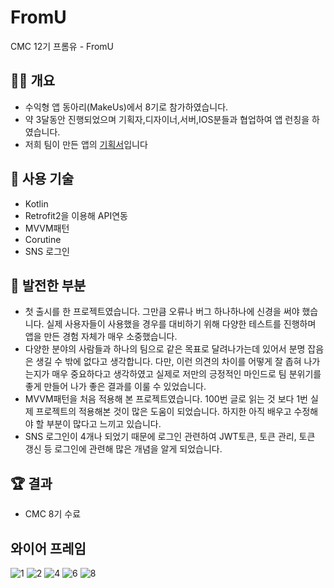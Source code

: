 # FromU
CMC 12기 프롬유 - FromU

## 🙋‍♂️ 개요

- 수익형 앱 동아리(MakeUs)에서 8기로 참가하였습니다.
- 약 3달동안 진행되었으며 기획자,디자이너,서버,IOS분들과 협업하여 앱 런칭을 하였습니다.
- 저희 팀이 만든 앱의 [기획서](https://www.notion.so/About-Knowing-14d2b715607c41eead7cec5fd296e57c?pvs=21)입니다


## 🔨 사용 기술

- Kotlin
- Retrofit2을 이용해 API연동
- MVVM패턴
- Corutine
- SNS 로그인


## 👣 발전한 부분

- 첫 출시를 한 프로젝트였습니다. 그만큼 오류나 버그 하나하나에 신경을 써야 했습니다. 실제 사용자들이 사용했을 경우를 대비하기 위해 다양한 테스트를 진행하며 앱을 만든 경험 자체가 매우 소중했습니다.
- 다양한 분야의 사람들과 하나의 팀으로 같은 목표로 달려나가는데 있어서 분명 잡음은 생길 수 밖에 없다고 생각합니다. 다만, 이런 의견의 차이를 어떻게 잘 좁혀 나가는지가 매우 중요하다고 생각하였고 실제로 저만의 긍정적인 마인드로 팀 분위기를 좋게 만들어 나가 좋은 결과를 이룰 수 있었습니다.
- MVVM패턴을 처음 적용해 본 프로젝트였습니다. 100번 글로 읽는 것 보다 1번 실제 프로젝트의 적용해본 것이 많은 도움이 되었습니다. 하지한 아직 배우고 수정해야 할 부분이 많다고 느끼고 있습니다.
- SNS 로그인이 4개나 되었기 때문에 로그인 관련하여 JWT토큰, 토큰 관리, 토큰 갱신 등 로그인에 관련해 많은 개념을 알게 되었습니다.


## 🏆 결과

- CMC 8기 수료


## 와이어 프레임
![1](https://github.com/user-attachments/assets/0cbe7c5f-9c1e-483c-a7ed-0aacd56dfa18)
![2](https://github.com/user-attachments/assets/e1b06d8e-db0e-436b-b1f5-77cf631ecb68)
![4](https://github.com/user-attachments/assets/ce8d35a6-b154-4353-a00e-ca9e77b2be15)
![6](https://github.com/user-attachments/assets/fb1e1cd1-fabb-4790-9862-81ccb7905f82)
![8](https://github.com/user-attachments/assets/7476db29-6233-4da8-9827-1d0332826c21)
